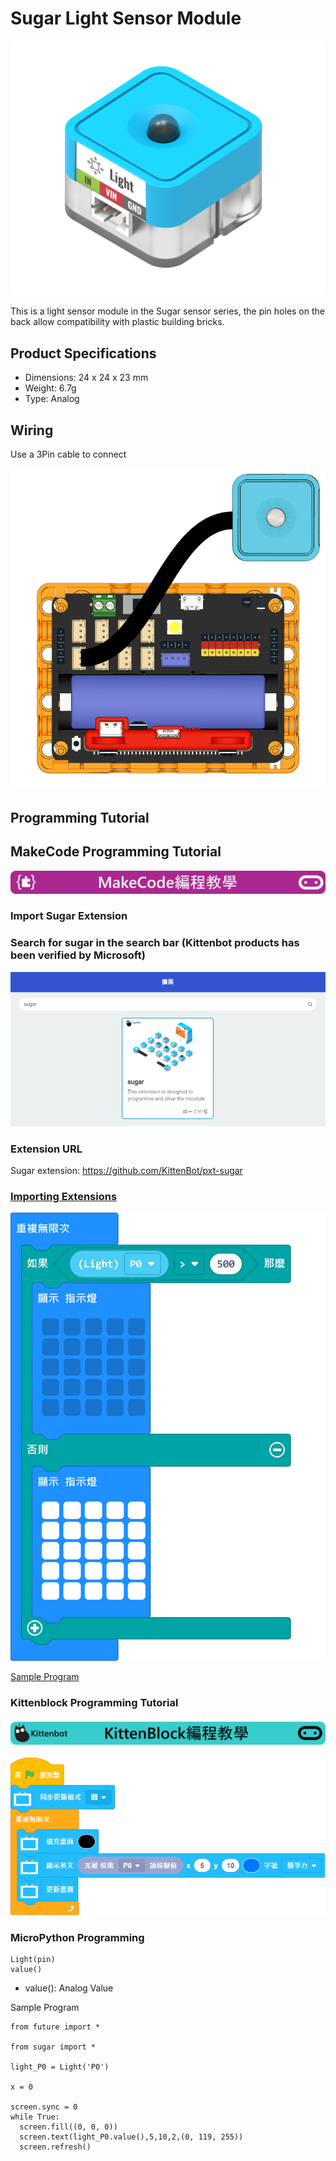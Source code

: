 # Sugar Light Sensor Module

![](./images/light1.png)

This is a light sensor module in the Sugar sensor series, the pin holes on the back allow compatibility with plastic building bricks.

## Product Specifications

- Dimensions: 24 x 24 x 23 mm
- Weight: 6.7g
- Type: Analog

## Wiring

Use a 3Pin cable to connect 

![](./images/light_wire.png)

## Programming Tutorial

## MakeCode Programming Tutorial

![](./PWmodules/images/mcbanner.png)

### Import Sugar Extension

### Search for sugar in the search bar (Kittenbot products has been verified by Microsoft)

![](./images/sugar_search.png)

### Extension URL

Sugar extension: https://github.com/KittenBot/pxt-sugar

### [Importing Extensions](../../Makecode/powerBrickMC)

![](./images/light_mc_code.png)

[Sample Program](https://makecode.microbit.org/_1MYc7DiM1Woj)

### Kittenblock Programming Tutorial

![](./PWmodules/images/kbbanner.png)

![](./images/light3.png)

### MicroPython Programming

    Light(pin)
    value()

- value(): Analog Value

Sample Program

    from future import *
    
    from sugar import *
    
    light_P0 = Light('P0')
    
    x = 0
    
    screen.sync = 0
    while True:
      screen.fill((0, 0, 0))
      screen.text(light_P0.value(),5,10,2,(0, 119, 255))
      screen.refresh()


